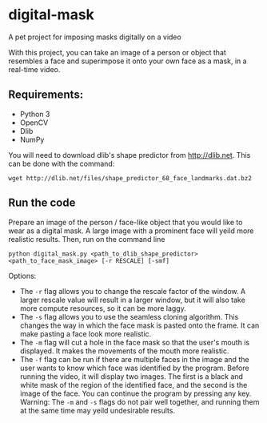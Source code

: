 # digital-mask
A pet project for imposing masks digitally on a video

With this project, you can take an image of a person or object that resembles a face and superimpose it onto your own face as a mask, in a real-time video.

## Requirements:
* Python 3
* OpenCV
* Dlib
* NumPy

You will need to download dlib's shape predictor from http://dlib.net. This can be done with the command:
```
wget http://dlib.net/files/shape_predictor_68_face_landmarks.dat.bz2
```

## Run the code
Prepare an image of the person / face-like object that you would like to wear as a digital mask. A large image with a prominent face will yeild more realistic results. 
Then, run on the command line
```
python digital_mask.py <path_to_dlib_shape_predictor> <path_to_face_mask_image> [-r RESCALE] [-smf]
```
Options:
* The `-r` flag allows you to change the rescale factor of the window. A larger rescale value will result in a larger window, but it will also take more compute resources, so it can be more laggy.
* The `-s` flag allows you to use the seamless cloning algorithm. This changes the way in which the face mask is pasted onto the frame. It can make pasting a face look more realistic.
* The `-m` flag will cut a hole in the face mask so that the user's mouth is displayed. It makes the movements of the mouth more realistic. 
* The `-f` flag can be run if there are multiple faces in the image and the user wants to know which face was identified by the program. Before running the video, it will display two images. The first is a black and white mask of the region of the identified face, and the second is the image of the face. You can continue the program by pressing any key.
Warning: The `-m` and `-s` flags do not pair well together, and running them at the same time may yeild undesirable results.
